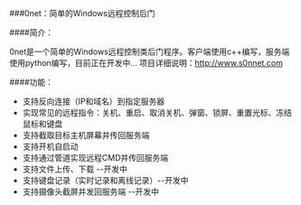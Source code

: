 ###0net：简单的Windows远程控制后门

####简介：

0net是一个简单的Windows远程控制类后门程序。客户端使用c++编写，服务端使用python编写，目前正在开发中...
项目详细说明：http://www.s0nnet.com


####功能：

- 支持反向连接（IP和域名）到指定服务器
- 实现常见的远程指令：关机、重启、取消关机、弹窗、锁屏、重置光标、冻结鼠标和键盘
- 支持截取目标主机屏幕并传回服务端
- 支持开机自启动
- 支持通过管道实现远程CMD并传回服务端
- 支持文件上传、下载 --开发中
- 支持键盘记录（实时记录和离线记录）--开发中
- 支持摄像头截屏并发回服务端 --开发中
